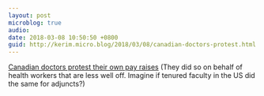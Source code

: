 ```yaml
---
layout: post
microblog: true
audio: 
date: 2018-03-08 10:50:50 +0800
guid: http://kerim.micro.blog/2018/03/08/canadian-doctors-protest.html
---
```

[Canadian doctors protest their own pay raises](https://www.cnbc.com/amp/2018/03/06/canadian-doctor-protest-their-own-pay-raises.html) (They did so on behalf of health workers that are less well off. Imagine if tenured faculty in the US did the same for adjuncts?)
